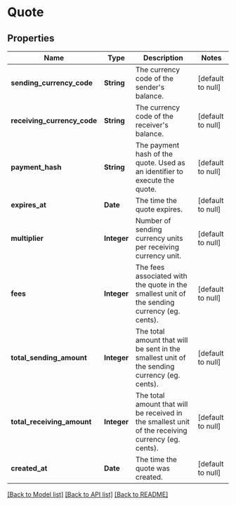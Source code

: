 # Quote
## Properties

| Name | Type | Description | Notes |
|------------ | ------------- | ------------- | -------------|
| **sending\_currency\_code** | **String** | The currency code of the sender&#39;s balance. | [default to null] |
| **receiving\_currency\_code** | **String** | The currency code of the receiver&#39;s balance. | [default to null] |
| **payment\_hash** | **String** | The payment hash of the quote. Used as an identifier to execute the quote. | [default to null] |
| **expires\_at** | **Date** | The time the quote expires. | [default to null] |
| **multiplier** | **Integer** | Number of sending currency units per receiving currency unit. | [default to null] |
| **fees** | **Integer** | The fees associated with the quote in the smallest unit of the sending currency (eg. cents). | [default to null] |
| **total\_sending\_amount** | **Integer** | The total amount that will be sent in the smallest unit of the sending currency (eg. cents). | [default to null] |
| **total\_receiving\_amount** | **Integer** | The total amount that will be received in the smallest unit of the receiving currency (eg. cents). | [default to null] |
| **created\_at** | **Date** | The time the quote was created. | [default to null] |

[[Back to Model list]](../README.md#documentation-for-models) [[Back to API list]](../README.md#documentation-for-api-endpoints) [[Back to README]](../README.md)

